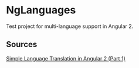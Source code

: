 # NgLanguages

Test project for multi-language support in Angular 2. 

## Sources

[Simple Language Translation in Angular 2 (Part 1)](https://scotch.io/tutorials/simple-language-translation-in-angular-2-part-1)
